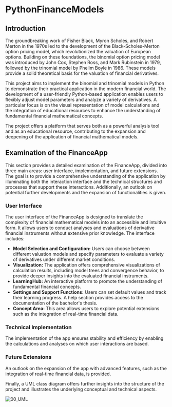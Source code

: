 # PythonFinanceModels
## Introduction

The groundbreaking work of Fisher Black, Myron Scholes, and Robert Merton in the 1970s led to the development of the Black-Scholes-Merton option pricing model, which revolutionized the valuation of European options. Building on these foundations, the binomial option pricing model was introduced by John Cox, Stephen Ross, and Mark Rubinstein in 1979, followed by the trinomial model by Phelim Boyle in 1986. These models provide a solid theoretical basis for the valuation of financial derivatives.

This project aims to implement the binomial and trinomial models in Python to demonstrate their practical application in the modern financial world. The development of a user-friendly Python-based application enables users to flexibly adjust model parameters and analyze a variety of derivatives. A particular focus is on the visual representation of model calculations and the integration of educational resources to enhance the understanding of fundamental financial mathematical concepts.

The project offers a platform that serves both as a powerful analysis tool and as an educational resource, contributing to the expansion and deepening of the application of financial mathematical models.

## Examination of the FinanceApp

This section provides a detailed examination of the FinanceApp, divided into three main areas: user interface, implementation, and future extensions. The goal is to provide a comprehensive understanding of the application by illuminating both the interaction interface and the technical structures and processes that support these interactions. Additionally, an outlook on potential further developments and the expansion of functionalities is given.

### User Interface

The user interface of the FinanceApp is designed to translate the complexity of financial mathematical models into an accessible and intuitive form. It allows users to conduct analyses and evaluations of derivative financial instruments without extensive prior knowledge. The interface includes:

- **Model Selection and Configuration:** Users can choose between different valuation models and specify parameters to evaluate a variety of derivatives under different market conditions.
- **Visualization:** The application offers comprehensive visualizations of calculation results, including model trees and convergence behavior, to provide deeper insights into the evaluated financial instruments.
- **LearningHub:** An interactive platform to promote the understanding of fundamental financial concepts.
- **Settings and Support Functions:** Users can set default values and track their learning progress. A help section provides access to the documentation of the bachelor's thesis.
- **Concept Area:** This area allows users to explore potential extensions such as the integration of real-time financial data.

### Technical Implementation

The implementation of the app ensures stability and efficiency by enabling the calculations and analyses on which user interactions are based.

### Future Extensions

An outlook on the expansion of the app with advanced features, such as the integration of real-time financial data, is provided.

Finally, a UML class diagram offers further insights into the structure of the project and illustrates the underlying conceptual and technical aspects.

![00_UML](https://github.com/user-attachments/assets/e81ba218-fbff-4622-8f77-704ca86c2c7d)
